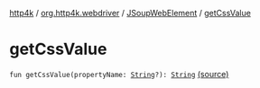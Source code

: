 [http4k](../../index.md) / [org.http4k.webdriver](../index.md) / [JSoupWebElement](index.md) / [getCssValue](./get-css-value.md)

# getCssValue

`fun getCssValue(propertyName: `[`String`](https://kotlinlang.org/api/latest/jvm/stdlib/kotlin/-string/index.html)`?): `[`String`](https://kotlinlang.org/api/latest/jvm/stdlib/kotlin/-string/index.html) [(source)](https://github.com/http4k/http4k/blob/master/http4k-testing-webdriver/src/main/kotlin/org/http4k/webdriver/JSoupWebElement.kt#L132)